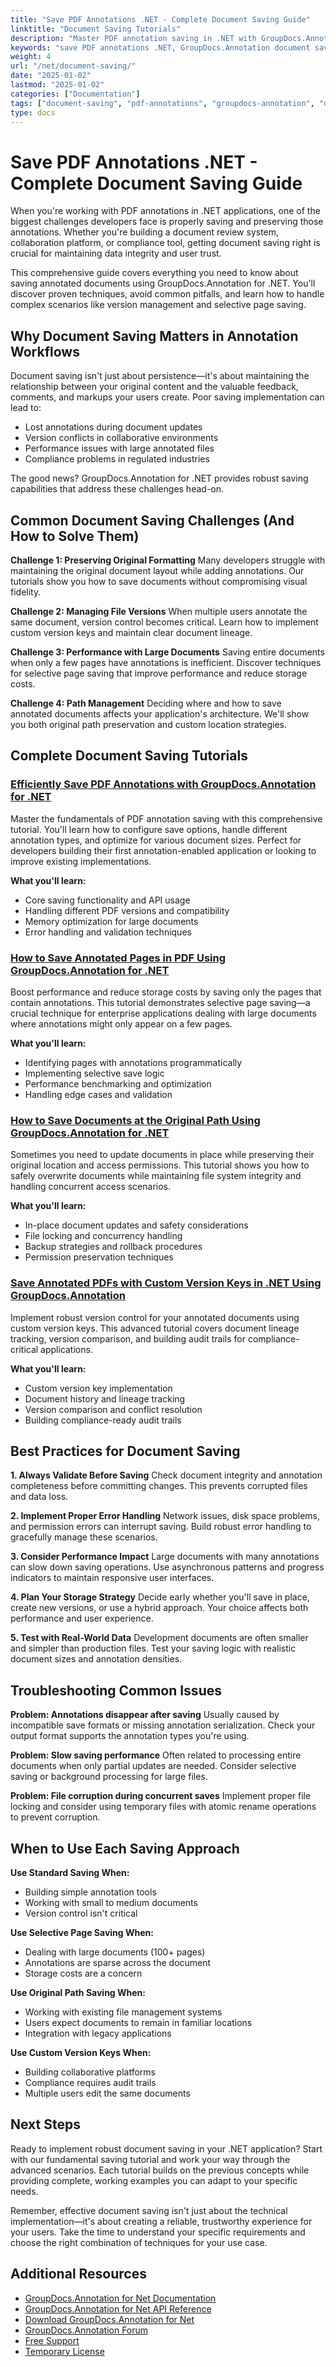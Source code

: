 ```yaml
---
title: "Save PDF Annotations .NET - Complete Document Saving Guide"
linktitle: "Document Saving Tutorials"
description: "Master PDF annotation saving in .NET with GroupDocs.Annotation. Complete tutorials covering export options, version control, and troubleshooting tips."
keywords: "save PDF annotations .NET, GroupDocs.Annotation document saving, PDF annotation management .NET, annotated document export, preserve PDF annotations .NET library"
weight: 4
url: "/net/document-saving/"
date: "2025-01-02"
lastmod: "2025-01-02"
categories: ["Documentation"]
tags: ["document-saving", "pdf-annotations", "groupdocs-annotation", "dotnet"]
type: docs
---
```

# Save PDF Annotations .NET - Complete Document Saving Guide

When you're working with PDF annotations in .NET applications, one of the biggest challenges developers face is properly saving and preserving those annotations. Whether you're building a document review system, collaboration platform, or compliance tool, getting document saving right is crucial for maintaining data integrity and user trust.

This comprehensive guide covers everything you need to know about saving annotated documents using GroupDocs.Annotation for .NET. You'll discover proven techniques, avoid common pitfalls, and learn how to handle complex scenarios like version management and selective page saving.

## Why Document Saving Matters in Annotation Workflows

Document saving isn't just about persistence—it's about maintaining the relationship between your original content and the valuable feedback, comments, and markups your users create. Poor saving implementation can lead to:

- Lost annotations during document updates
- Version conflicts in collaborative environments  
- Performance issues with large annotated files
- Compliance problems in regulated industries

The good news? GroupDocs.Annotation for .NET provides robust saving capabilities that address these challenges head-on.

## Common Document Saving Challenges (And How to Solve Them)

**Challenge 1: Preserving Original Formatting**
Many developers struggle with maintaining the original document layout while adding annotations. Our tutorials show you how to save documents without compromising visual fidelity.

**Challenge 2: Managing File Versions**
When multiple users annotate the same document, version control becomes critical. Learn how to implement custom version keys and maintain clear document lineage.

**Challenge 3: Performance with Large Documents**
Saving entire documents when only a few pages have annotations is inefficient. Discover techniques for selective page saving that improve performance and reduce storage costs.

**Challenge 4: Path Management**
Deciding where and how to save annotated documents affects your application's architecture. We'll show you both original path preservation and custom location strategies.

## Complete Document Saving Tutorials

### [Efficiently Save PDF Annotations with GroupDocs.Annotation for .NET](./save-pdf-annotations-groupdocs-dotnet/)

Master the fundamentals of PDF annotation saving with this comprehensive tutorial. You'll learn how to configure save options, handle different annotation types, and optimize for various document sizes. Perfect for developers building their first annotation-enabled application or looking to improve existing implementations.

**What you'll learn:**
- Core saving functionality and API usage
- Handling different PDF versions and compatibility
- Memory optimization for large documents
- Error handling and validation techniques

### [How to Save Annotated Pages in PDF Using GroupDocs.Annotation for .NET](./mastering-groupdocs-annotation-save-annotated-pdf-pages/)

Boost performance and reduce storage costs by saving only the pages that contain annotations. This tutorial demonstrates selective page saving—a crucial technique for enterprise applications dealing with large documents where annotations might only appear on a few pages.

**What you'll learn:**
- Identifying pages with annotations programmatically
- Implementing selective save logic
- Performance benchmarking and optimization
- Handling edge cases and validation

### [How to Save Documents at the Original Path Using GroupDocs.Annotation for .NET](./save-document-same-path-groupdocs-annotation-net/)

Sometimes you need to update documents in place while preserving their original location and access permissions. This tutorial shows you how to safely overwrite documents while maintaining file system integrity and handling concurrent access scenarios.

**What you'll learn:**
- In-place document updates and safety considerations
- File locking and concurrency handling
- Backup strategies and rollback procedures
- Permission preservation techniques

### [Save Annotated PDFs with Custom Version Keys in .NET Using GroupDocs.Annotation](./annotate-pdf-custom-version-key-groupdocs-net/)

Implement robust version control for your annotated documents using custom version keys. This advanced tutorial covers document lineage tracking, version comparison, and building audit trails for compliance-critical applications.

**What you'll learn:**
- Custom version key implementation
- Document history and lineage tracking
- Version comparison and conflict resolution
- Building compliance-ready audit trails

## Best Practices for Document Saving

**1. Always Validate Before Saving**
Check document integrity and annotation completeness before committing changes. This prevents corrupted files and data loss.

**2. Implement Proper Error Handling**
Network issues, disk space problems, and permission errors can interrupt saving. Build robust error handling to gracefully manage these scenarios.

**3. Consider Performance Impact**
Large documents with many annotations can slow down saving operations. Use asynchronous patterns and progress indicators to maintain responsive user interfaces.

**4. Plan Your Storage Strategy**
Decide early whether you'll save in place, create new versions, or use a hybrid approach. Your choice affects both performance and user experience.

**5. Test with Real-World Data**
Development documents are often smaller and simpler than production files. Test your saving logic with realistic document sizes and annotation densities.

## Troubleshooting Common Issues

**Problem: Annotations disappear after saving**
Usually caused by incompatible save formats or missing annotation serialization. Check your output format supports the annotation types you're using.

**Problem: Slow saving performance**
Often related to processing entire documents when only partial updates are needed. Consider selective saving or background processing for large files.

**Problem: File corruption during concurrent saves**
Implement proper file locking and consider using temporary files with atomic rename operations to prevent corruption.

## When to Use Each Saving Approach

**Use Standard Saving When:**
- Building simple annotation tools
- Working with small to medium documents
- Version control isn't critical

**Use Selective Page Saving When:**
- Dealing with large documents (100+ pages)
- Annotations are sparse across the document
- Storage costs are a concern

**Use Original Path Saving When:**
- Working with existing file management systems
- Users expect documents to remain in familiar locations
- Integration with legacy applications

**Use Custom Version Keys When:**
- Building collaborative platforms
- Compliance requires audit trails
- Multiple users edit the same documents

## Next Steps

Ready to implement robust document saving in your .NET application? Start with our fundamental saving tutorial and work your way through the advanced scenarios. Each tutorial builds on the previous concepts while providing complete, working examples you can adapt to your specific needs.

Remember, effective document saving isn't just about the technical implementation—it's about creating a reliable, trustworthy experience for your users. Take the time to understand your specific requirements and choose the right combination of techniques for your use case.

## Additional Resources

- [GroupDocs.Annotation for Net Documentation](https://docs.groupdocs.com/annotation/net/)
- [GroupDocs.Annotation for Net API Reference](https://reference.groupdocs.com/annotation/net/)
- [Download GroupDocs.Annotation for Net](https://releases.groupdocs.com/annotation/net/)
- [GroupDocs.Annotation Forum](https://forum.groupdocs.com/c/annotation)
- [Free Support](https://forum.groupdocs.com/)
- [Temporary License](https://purchase.groupdocs.com/temporary-license/)